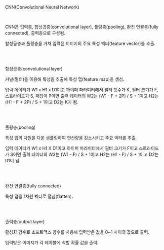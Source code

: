 CNN(Convolutional Neural Network)

<br>

CNN은 입력층, 합성곱층(convolutional layer), 풀링층(pooling), 완전 연결층(fully connected), 출력층으로 구성됨.

합성곱층과 풀링층을 거쳐 입력된 이미지의 주요 특성 벡터(feature vector)를 추출.

<br>

<br>

함성곱층(convolutional layer)

커널(필터)을 이용해 특성을 추출해 특성 맵(feature map)을 생성.

입력 데이터가 W1 x H1 x D1이고 하이퍼 파라미터에서 필터 갯수가 K, 필터 크기가 F, 스트라이드가 S, 패딩이 P이면 출력 데이터의 W2는 (W1 - F + 2P) / S + 1이고 H2는 (H1 - F + 2P) / S + 1이고 D2는 K가 됨.

<br>

<br>

풀링층(pooling)

특성 맵의 차원을 다운 샘플링하여 연산량을 감소시키고 주요 벡터를 추출.

입력 데이터가 W1 x H1 X D1이고 하이퍼 파라미터에서 필터 크기가 F이고 스트라이드가 S이면 출력 데이터의 W2는 (W1 - F) / S + 1이고 H2는 (H1 - F) / S + 1이고 D2는 D1이 됨.

<br>

<br>

완전 연결층(fully connected)

특성 맵을 1차원 벡터로 펼침(flatten).

<br>

<br>

출력층(output layer)

활성화 함수로 소프트맥스 함수를 사용해 입력받은 값을 0~1 사이의 값으로 출력.

입력받은 이미지가 각 레이블에 속할 확률 값을 출력.

